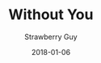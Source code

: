 ---
title: "Without You"
subtitle: "Strawberry Guy"
customForwardUrl: "https://www.youtube.com/watch?v=nyRCIZD_bCQ"
displayImg: "https://img.youtube.com/vi/nyRCIZD_bCQ/0.jpg"
date: "2018-01-06"
newTab: true 
---